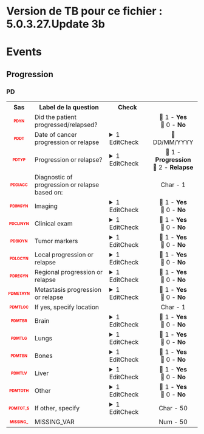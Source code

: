 # Version de TB pour ce fichier : 5.0.3.27.Update 3b  
# Events 
## Progression 
### PD 

<table style='width:100%;'>
<tr>
<th style='width:50px; text-align:center;'><strong>Sas</strong></th>
<th style='width:600px; text-align:center;'><strong>Label de la question </strong></th>
<th style='width:300px; text-align:center;'><strong>Check</strong></th>
<th style='width:300px; text-align:center;'><strongRéponses possibles</strong></th>
</tr>
<tr>
 <tr> 
<td style='width:50px; text-align:center; color:red; font-size: 10px;'> <b> PDYN </b></td> 
 <td style='width:600px; text-align:left;'> Did the patient progressed/relapsed?</td>
 <td style='width:600px; text-align:left;'>   </td>
 <td style='width:300px; text-align:center;'> 🔘 1 - <b>Yes</b> <br>🔘 0 - <b>No</b> <br> </td> 
 </tr>
 <tr> 
<td style='width:50px; text-align:center; color:red; font-size: 10px;'> <b> PDDT </b></td> 
 <td style='width:600px; text-align:left;'> Date of cancer progression or relapse</td>
 <td style='width:600px; text-align:left;'>  <details> <summary>1 EditCheck </summary><table><tr><td> 5:[PD.*][PDDT]</td> </tr><tr> <td> <pre><code class='javascript'>#Action Expression 
[PD][PDYN] == '1'; 
#data Expression 
 
</code></pre> </td><td> This item is required.</td> </tr></table></details> </td>
 <td style='width:300px; text-align:center;'> 📅 DD/MM/YYYY  </td> 
 </tr>
 <tr> 
<td style='width:50px; text-align:center; color:red; font-size: 10px;'> <b> PDTYP </b></td> 
 <td style='width:600px; text-align:left;'> Progression or relapse?</td>
 <td style='width:600px; text-align:left;'>  <details> <summary>1 EditCheck </summary><table><tr><td> 5:[PD.*][PDTYP]</td> </tr><tr> <td> <pre><code class='javascript'>#Action Expression 
[PD][PDYN] == '1'; 
#data Expression 
 
</code></pre> </td><td> This item is required.</td> </tr></table></details> </td>
 <td style='width:300px; text-align:center;'> 🔘 1 - <b>Progression</b> <br>🔘 2 - <b>Relapse</b> <br> </td> 
 </tr>
 <tr> 
<td style='width:50px; text-align:center; color:red; font-size: 10px;'> <b> PDDIAGC </b></td> 
 <td style='width:600px; text-align:left;'> Diagnostic of progression or relapse based on:</td>
 <td style='width:600px; text-align:left;'>   </td>
 <td style='width:300px; text-align:center;'> Char - 1 </td> 
 </tr>
 <tr> 
<td style='width:50px; text-align:center; color:red; font-size: 10px;'> <b> PDIMGYN </b></td> 
 <td style='width:600px; text-align:left;'> Imaging</td>
 <td style='width:600px; text-align:left;'>  <details> <summary>1 EditCheck </summary><table><tr><td> 5:[PD.*][PDIMGYN]</td> </tr><tr> <td> <pre><code class='javascript'>#Action Expression 
[PD][PDYN] == '1'; 
#data Expression 
 
</code></pre> </td><td> This item is required.</td> </tr></table></details> </td>
 <td style='width:300px; text-align:center;'> 🔘 1 - <b>Yes</b> <br>🔘 0 - <b>No</b> <br> </td> 
 </tr>
 <tr> 
<td style='width:50px; text-align:center; color:red; font-size: 10px;'> <b> PDCLINYN </b></td> 
 <td style='width:600px; text-align:left;'> Clinical exam</td>
 <td style='width:600px; text-align:left;'>  <details> <summary>1 EditCheck </summary><table><tr><td> 5:[PD.*][PDCLINYN]</td> </tr><tr> <td> <pre><code class='javascript'>#Action Expression 
[PD][PDYN] == '1'; 
#data Expression 
 
</code></pre> </td><td> This item is required.</td> </tr></table></details> </td>
 <td style='width:300px; text-align:center;'> 🔘 1 - <b>Yes</b> <br>🔘 0 - <b>No</b> <br> </td> 
 </tr>
 <tr> 
<td style='width:50px; text-align:center; color:red; font-size: 10px;'> <b> PDBIOYN </b></td> 
 <td style='width:600px; text-align:left;'> Tumor markers</td>
 <td style='width:600px; text-align:left;'>  <details> <summary>1 EditCheck </summary><table><tr><td> 5:[PD.*][PDBIOYN]</td> </tr><tr> <td> <pre><code class='javascript'>#Action Expression 
[PD][PDYN] == '1'; 
#data Expression 
 
</code></pre> </td><td> This item is required.</td> </tr></table></details> </td>
 <td style='width:300px; text-align:center;'> 🔘 1 - <b>Yes</b> <br>🔘 0 - <b>No</b> <br> </td> 
 </tr>
 <tr> 
<td style='width:50px; text-align:center; color:red; font-size: 10px;'> <b> PDLOCYN </b></td> 
 <td style='width:600px; text-align:left;'> Local progression or relapse</td>
 <td style='width:600px; text-align:left;'>  <details> <summary>1 EditCheck </summary><table><tr><td> 5:[PD.*][PDLOCYN]</td> </tr><tr> <td> <pre><code class='javascript'>#Action Expression 
[PD][PDYN] == '1'; 
#data Expression 
 
</code></pre> </td><td> This item is required.</td> </tr></table></details> </td>
 <td style='width:300px; text-align:center;'> 🔘 1 - <b>Yes</b> <br>🔘 0 - <b>No</b> <br> </td> 
 </tr>
 <tr> 
<td style='width:50px; text-align:center; color:red; font-size: 10px;'> <b> PDREGYN </b></td> 
 <td style='width:600px; text-align:left;'> Regional progression or relapse</td>
 <td style='width:600px; text-align:left;'>  <details> <summary>1 EditCheck </summary><table><tr><td> 5:[PD.*][PDREGYN]</td> </tr><tr> <td> <pre><code class='javascript'>#Action Expression 
[PD][PDYN] == '1'; 
#data Expression 
 
</code></pre> </td><td> This item is required.</td> </tr></table></details> </td>
 <td style='width:300px; text-align:center;'> 🔘 1 - <b>Yes</b> <br>🔘 0 - <b>No</b> <br> </td> 
 </tr>
 <tr> 
<td style='width:50px; text-align:center; color:red; font-size: 10px;'> <b> PDMETAYN </b></td> 
 <td style='width:600px; text-align:left;'> Metastasis progression or relapse</td>
 <td style='width:600px; text-align:left;'>  <details> <summary>1 EditCheck </summary><table><tr><td> 5:[PD.*][PDMETAYN]</td> </tr><tr> <td> <pre><code class='javascript'>#Action Expression 
[PD][PDYN] == '1'; 
#data Expression 
 
</code></pre> </td><td> This item is required.</td> </tr></table></details> </td>
 <td style='width:300px; text-align:center;'> 🔘 1 - <b>Yes</b> <br>🔘 0 - <b>No</b> <br> </td> 
 </tr>
 <tr> 
<td style='width:50px; text-align:center; color:red; font-size: 10px;'> <b> PDMTLOC </b></td> 
 <td style='width:600px; text-align:left;'> If yes, specify location</td>
 <td style='width:600px; text-align:left;'>   </td>
 <td style='width:300px; text-align:center;'> Char - 1 </td> 
 </tr>
 <tr> 
<td style='width:50px; text-align:center; color:red; font-size: 10px;'> <b> PDMTBR </b></td> 
 <td style='width:600px; text-align:left;'> Brain</td>
 <td style='width:600px; text-align:left;'>  <details> <summary>1 EditCheck </summary><table><tr><td> 5:[PD.*][PDMTBR]</td> </tr><tr> <td> <pre><code class='javascript'>#Action Expression 
[PD][PDYN] == '1' && [PD][PDMETAYN] == '1'; 
#data Expression 
 
</code></pre> </td><td> This item is required.</td> </tr></table></details> </td>
 <td style='width:300px; text-align:center;'> 🔘 1 - <b>Yes</b> <br>🔘 0 - <b>No</b> <br> </td> 
 </tr>
 <tr> 
<td style='width:50px; text-align:center; color:red; font-size: 10px;'> <b> PDMTLG </b></td> 
 <td style='width:600px; text-align:left;'> Lungs</td>
 <td style='width:600px; text-align:left;'>  <details> <summary>1 EditCheck </summary><table><tr><td> 5:[PD.*][PDMTLG]</td> </tr><tr> <td> <pre><code class='javascript'>#Action Expression 
[PD][PDYN] == '1' && [PD][PDMETAYN] == '1'; 
#data Expression 
 
</code></pre> </td><td> This item is required.</td> </tr></table></details> </td>
 <td style='width:300px; text-align:center;'> 🔘 1 - <b>Yes</b> <br>🔘 0 - <b>No</b> <br> </td> 
 </tr>
 <tr> 
<td style='width:50px; text-align:center; color:red; font-size: 10px;'> <b> PDMTBN </b></td> 
 <td style='width:600px; text-align:left;'> Bones</td>
 <td style='width:600px; text-align:left;'>  <details> <summary>1 EditCheck </summary><table><tr><td> 5:[PD.*][PDMTBN]</td> </tr><tr> <td> <pre><code class='javascript'>#Action Expression 
[PD][PDYN] == '1' && [PD][PDMETAYN] == '1'; 
#data Expression 
 
</code></pre> </td><td> This item is required.</td> </tr></table></details> </td>
 <td style='width:300px; text-align:center;'> 🔘 1 - <b>Yes</b> <br>🔘 0 - <b>No</b> <br> </td> 
 </tr>
 <tr> 
<td style='width:50px; text-align:center; color:red; font-size: 10px;'> <b> PDMTLV </b></td> 
 <td style='width:600px; text-align:left;'> Liver</td>
 <td style='width:600px; text-align:left;'>  <details> <summary>1 EditCheck </summary><table><tr><td> 5:[PD.*][PDMTLV]</td> </tr><tr> <td> <pre><code class='javascript'>#Action Expression 
[PD][PDYN] == '1' && [PD][PDMETAYN] == '1'; 
#data Expression 
 
</code></pre> </td><td> This item is required.</td> </tr></table></details> </td>
 <td style='width:300px; text-align:center;'> 🔘 1 - <b>Yes</b> <br>🔘 0 - <b>No</b> <br> </td> 
 </tr>
 <tr> 
<td style='width:50px; text-align:center; color:red; font-size: 10px;'> <b> PDMTOTH </b></td> 
 <td style='width:600px; text-align:left;'> Other</td>
 <td style='width:600px; text-align:left;'>  <details> <summary>1 EditCheck </summary><table><tr><td> 5:[PD.*][PDMTOTH]</td> </tr><tr> <td> <pre><code class='javascript'>#Action Expression 
[PD][PDYN] == '1' && [PD][PDMETAYN] == '1'; 
#data Expression 
 
</code></pre> </td><td> This item is required.</td> </tr></table></details> </td>
 <td style='width:300px; text-align:center;'> 🔘 1 - <b>Yes</b> <br>🔘 0 - <b>No</b> <br> </td> 
 </tr>
 <tr> 
<td style='width:50px; text-align:center; color:red; font-size: 10px;'> <b> PDMTOT_S </b></td> 
 <td style='width:600px; text-align:left;'> If other, specify</td>
 <td style='width:600px; text-align:left;'>  <details> <summary>1 EditCheck </summary><table><tr><td> 5:[PD.*][PDMTOT_S]</td> </tr><tr> <td> <pre><code class='javascript'>#Action Expression 
[PD][PDYN] == '1' && [PD][PDMETAYN] == '1' && [PD][PDMTOTH] == '1'; 
#data Expression 
 
</code></pre> </td><td> This item is required.</td> </tr></table></details> </td>
 <td style='width:300px; text-align:center;'> Char - 50 </td> 
 </tr>
 <tr> 
<td style='width:50px; text-align:center; color:red; font-size: 10px;'> <b> MISSING_ </b></td> 
 <td style='width:600px; text-align:left;'> MISSING_VAR</td>
 <td style='width:600px; text-align:left;'>   </td>
 <td style='width:300px; text-align:center;'> Num - 50 </td> 
 </tr>
</table>

